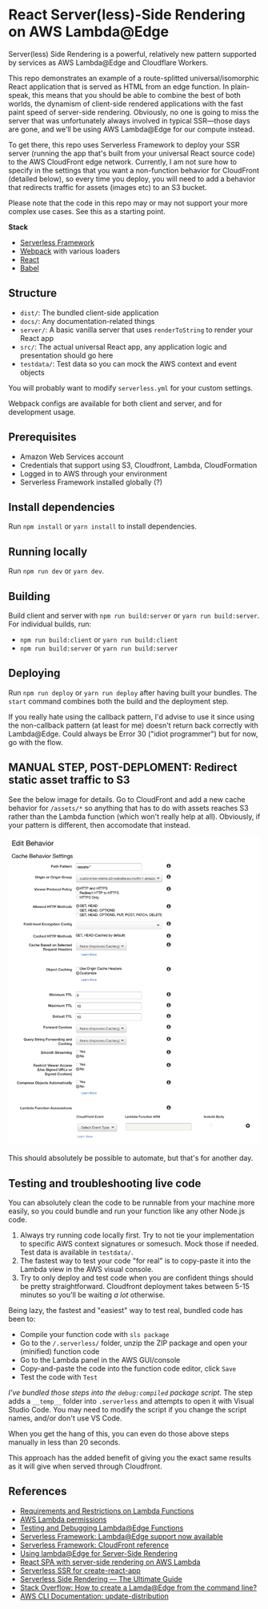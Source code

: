 # React Server(less)-Side Rendering on AWS Lambda@Edge

Server(less) Side Rendering is a powerful, relatively new pattern supported by services as AWS Lambda@Edge and Cloudflare Workers.

This repo demonstrates an example of a route-splitted universal/isomorphic React application that is served as HTML from an edge function. In plain-speak, this means that you should be able to combine the best of both worlds, the dynamism of client-side rendered applications with the fast paint speed of server-side rendering. Obviously, no one is going to miss the server that was unfortunately always involved in typical SSR—those days are gone, and we'll be using AWS Lambda@Edge for our compute instead.

To get there, this repo uses Serverless Framework to deploy your SSR server (running the app that's built from your universal React source code) to the AWS CloudFront edge network. Currently, I am not sure how to specify in the settings that you want a non-function behavior for CloudFront (detailed below), so every time you deploy, you will need to add a behavior that redirects traffic for assets (images etc) to an S3 bucket.

Please note that the code in this repo may or may not support your more complex use cases. See this as a starting point.

**Stack**

- [Serverless Framework](https://www.serverless.com)
- [Webpack](https://webpack.js.org) with various loaders
- [React](https://reactjs.org)
- [Babel](https://babeljs.io)

## Structure

- `dist/`: The bundled client-side application
- `docs/`: Any documentation-related things
- `server/`: A basic vanilla server that uses `renderToString` to render your React app
- `src/`: The actual universal React app, any application logic and presentation should go here
- `testdata/`: Test data so you can mock the AWS context and event objects

You will probably want to modify `serverless.yml` for your custom settings.

Webpack configs are available for both client and server, and for development usage.

## Prerequisites

- Amazon Web Services account
- Credentials that support using S3, Cloudfront, Lambda, CloudFormation
- Logged in to AWS through your environment
- Serverless Framework installed globally (?)

## Install dependencies

Run `npm install` or `yarn install` to install dependencies.

## Running locally

Run `npm run dev` or `yarn dev`.

## Building

Build client and server with `npm run build:server` or `yarn run build:server`. For individual builds, run:

- `npm run build:client` or `yarn run build:client`
- `npm run build:server` or `yarn run build:server`

## Deploying

Run `npm run deploy` or `yarn run deploy` after having built your bundles. The `start` command combines both the build and the deployment step.

If you really hate using the callback pattern, I'd advise to use it since using the non-callback pattern (at least for me) doesn't return back correctly with Lambda@Edge. Could always be Error 30 ("idiot programmer") but for now, go with the flow.

## MANUAL STEP, POST-DEPLOMENT: Redirect static asset traffic to S3

See the below image for details. Go to CloudFront and add a new cache behavior for `/assets/*` so anything that has to do with assets reaches S3 rather than the Lambda function (which won't really help at all). Obviously, if your pattern is different, then accomodate that instead.

![CloudFront cache behavior that needs to be manually added post-deployment](/docs/cloudfront-cache-behavior-s3-assets.png)

This should absolutely be possible to automate, but that's for another day.

## Testing and troubleshooting live code

You can absolutely clean the code to be runnable from your machine more easily, so you could bundle and run your function like any other Node.js code.

1. Always try running code locally first. Try to not tie your implementation to specific AWS context signatures or somesuch. Mock those if needed. Test data is available in `testdata/`.
2. The fastest way to test your code "for real" is to copy-paste it into the Lambda view in the AWS visual console.
3. Try to only deploy and test code when you are confident things should be pretty straightforward. Cloudfront deployment takes between 5-15 minutes so you'll be waiting _a lot_ otherwise.

Being lazy, the fastest and "easiest" way to test real, bundled code has been to:

- Compile your function code with `sls package`
- Go to the `/.serverless/` folder, unzip the ZIP package and open your (minified) function code
- Go to the Lambda panel in the AWS GUI/console
- Copy-and-paste the code into the function code editor, click `Save`
- Test the code with `Test`

_I've bundled those steps into the `debug:compiled` package script_. The step adds a `__temp__` folder into `.serverless` and attempts to open it with Visual Studio Code. You may need to modify the script if you change the script names, and/or don't use VS Code.

When you get the hang of this, you can even do those above steps manually in less than 20 seconds.

This approach has the added benefit of giving you the exact same results as it will give when served through Cloudfront.

## References

- [Requirements and Restrictions on Lambda Functions](https://docs.aws.amazon.com/AmazonCloudFront/latest/DeveloperGuide/lambda-requirements-limits.html)
- [AWS Lambda permissions](https://docs.aws.amazon.com/lambda/latest/dg/lambda-permissions.html)
- [Testing and Debugging Lambda@Edge Functions](https://docs.aws.amazon.com/AmazonCloudFront/latest/DeveloperGuide/lambda-edge-testing-debugging.html)
- [Serverless Framework: Lambda@Edge support now available](https://www.serverless.com/blog/lambda-at-edge-support-added)
- [Serverless Framework: CloudFront reference](https://www.serverless.com/framework/docs/providers/aws/events/cloudfront/)
- [Using lambda@Edge for Server-Side Rendering](https://medium.com/medwing-engineering-product-design/using-lambda-edge-for-server-side-rendering-318d9422d76b)
- [React SPA with server-side rendering on AWS Lambda](https://sbstjn.com/serverless-create-react-app-server-side-rendering-ssr-lamda.html)
- [Serverless SSR for create-react-app](https://github.com/sbstjn/cra-serverless)
- [Serverless Side Rendering — The Ultimate Guide](https://blog.webiny.com/serverless-side-rendering-e1c0924b8da1)
- [Stack Overflow: How to create a Lamda@Edge from the command line?](https://stackoverflow.com/questions/52936350/how-to-create-a-lamdaedge-from-the-command-line)
- [AWS CLI Documentation: update-distribution](https://docs.aws.amazon.com/cli/latest/reference/cloudfront/update-distribution.html)
